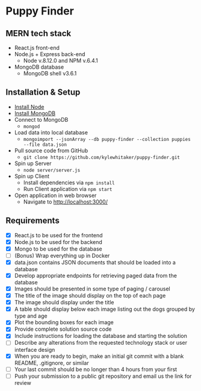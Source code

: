 # Puppy Finder

## MERN tech stack
  - React.js front-end
  - Node.js + Express back-end
    - Node v.8.12.0 and NPM v.6.4.1
  - MongoDB database
    - MongoDB shell v3.6.1

## Installation & Setup
  - [Install Node](https://nodejs.org/en/download/)
  - [Install MongoDB](https://docs.mongodb.com/manual/installation/)
  - Connect to MongoDB
    - `mongod`
  - Load data into local database
    - `mongoimport --jsonArray --db puppy-finder --collection puppies --file data.json`
  - Pull source code from GitHub
    - `git clone https://github.com/kylewhitaker/puppy-finder.git`
  - Spin up Server
    - `node server/server.js`
  - Spin up Client
    - Install dependencies via `npm install`
    - Run Client application via `npm start`
  - Open application in web browser
    - Navigate to [http://localhost:3000/](http://localhost:3000/)

## Requirements
  - [x] React.js to be used for the frontend
  - [x] Node.js to be used for the backend
  - [x] Mongo to be used for the database
  - [ ] (Bonus) Wrap everything up in Docker
  - [x] data.json contains JSON documents that should be loaded into a database
  - [x] Develop appropriate endpoints for retrieving paged data from the database
  - [x] Images should be presented in some type of paging / carousel
  - [x] The title of the image should display on the top of each page
  - [x] The image should display under the title
  - [x] A table should display below each image listing out the dogs grouped by type and age
  - [x] Plot the bounding boxes for each image
  - [x] Provide complete solution source code
  - [x] Include instructions for loading the database and starting the solution
  - [ ] Describe any alterations from the requested technology stack or user interface design
  - [x] When you are ready to begin, make an initial git commit with a blank README, .gitignore, or similar
  - [ ] Your last commit should be no longer than 4 hours from your first
  - [ ] Push your submission to a public git repository and email us the link for review
